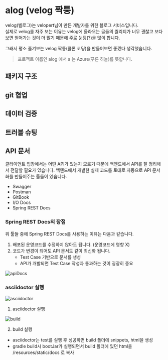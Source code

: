 # alog (velog 짝퉁)

velog(벨로그)는 velopert님이 만든 개발자를 위한 블로그 서비스입니다.  
실제로 velog를 자주 보는 이유는 velog에 올라오는 글들의 퀄리티가 너무 괜찮고 보다보면 얻어가는 것이 더 많기 때문에 주로 눈팅(?)을 많이 합니다.

그래서 평소 즐겨보는 velog 짝퉁(클론 코딩)을 만들어보면 좋겠다 생각했습니다. 

> 프로젝트 이름인 alog 에서 a 는 Azure(푸른 하늘)를 뜻합니다.

## 패키지 구조

## git 협업

## 데이터 검증

## 트러블 슈팅

## API 문서

클라이언트 입장에서는 어떤 API가 있는지 모르기 때문에 백엔드에서 API를 잘 정리해서 전달할 필요가 있습니다. 백엔드에서 개발한 실제 코드를 토대로 자동으로 API 문서화를 만들어주는 툴들이 있습니다.

- Swagger
- Postman
- GitBook
- I/O Docs
- Spring REST Docs

### Spring REST Docs의 장점

위 툴들 중에 Spring REST Docs를 사용하는 이유는 다음과 같습니다.

1. 배포된 운영코드를 수정하지 않아도 됩니다. (운영코드에 영향 X)
2. 코드가 변경이 되어도 API 문서도 같이 최신화 됩니다.
   - Test Case 기반으로 문서를 생성
   - API가 개발되면 Test Case 작성과 통과하는 것이 굉장히 중요

![apiDocs](https://user-images.githubusercontent.com/55525868/194799370-bbbf6b5f-7980-4043-8664-6c6f2fa0a51c.PNG)

### asciidoctor 실행

![asciidoctor](https://user-images.githubusercontent.com/55525868/194816059-8f7487d2-db03-4532-8d23-1334eea06b33.PNG)

1. asciidoctor 실행

![build](https://user-images.githubusercontent.com/55525868/194810511-9e5d75ad-898f-45ce-863e-4554a1046624.PNG)

2. build 실행

- asciidoctor는 test를 실행 후 성공하면 build 폴더에 snippets, html을 생성
- gradle build시 bootJar가 실행되면서 build 폴더에 있던 html을 /resources/static/docs 로 복사

